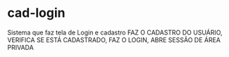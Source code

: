 # cad-login
Sistema que faz tela de Login e cadastro
FAZ O CADASTRO DO USUÁRIO, VERIFICA SE ESTÁ CADASTRADO, FAZ O LOGIN, ABRE SESSÃO DE ÁREA PRIVADA

